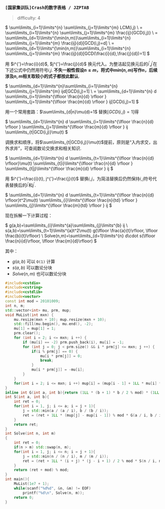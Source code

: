 ### `[国家集训队]Crash的数字表格 / JZPTAB`

> difficulty: 4

$
\sum\limits_{i=1}\limits^{n}
\sum\limits_{j=1}\limits^{m} LCM(i,j) \\
= \sum\limits_{i=1}\limits^{n}
\sum\limits_{j=1}\limits^{m} \frac{ij}{GCD(i,j)} \\
= \sum\limits_{d=1}\limits^{\min(n,m)}\sum\limits_{i=1}\limits^{n}
\sum\limits_{j=1}\limits^{m} \frac{ij}{d}[GCD(i,j)=d] \\
= \sum\limits_{d=1}\limits^{\min(n,m)}\sum\limits_{i=1}\limits^{n}
\sum\limits_{j=1}\limits^{m} \frac{ij}{d}[GCD(\frac{i}{d},\frac{j}{d})=1]
$


用 $i^{'}=\frac{i}{d}$, $j^{'}=\frac{j}{d}$ 换元代入。为整洁起见换元后的$i^{'}$,$j^{'}$在下述公式中仍然用符号$i$,$j$.  **不失一般性假设$n\leq m$，将式中$min(n,m)$写作$n$，后续涉及$n,m$相关取较小的式子都按此默认**.

$
\sum\limits_{d=1}\limits^{n}\sum\limits_{i=1}\limits^{n}
\sum\limits_{j=1}\limits^{m} ijd[GCD(i,j)=1] \\
= \sum\limits_{d=1}\limits^{n} d
\sum\limits_{i=1}\limits^{\lfloor \frac{n}{d} \rfloor }
\sum\limits_{j=1}\limits^{\lfloor \frac{m}{d} \rfloor } ij[GCD(i,j)=1]
$

用一个常用套路：$\sum\limits_{d|n}\mu(d)=1$ 替换$[GCD(i,j)=1]$得

$
\sum\limits_{d=1}\limits^{n} d
\sum\limits_{i=1}\limits^{\lfloor \frac{n}{d} \rfloor }
\sum\limits_{j=1}\limits^{\lfloor \frac{m}{d} \rfloor } ij
\sum\limits_{t|GCD(i,j)}\mu(t)
$

调换求和顺序，将$\sum\limits_{t|GCD(i,j)}\mu(t)$提前，原则是“入内求交，出外求并”，可查阅数论交换求和相关知识.

$
\sum\limits_{d=1}\limits^{n} d
\sum\limits_{t=1}\limits^{\lfloor \frac{n}{d} \rfloor}\mu(t) 
\sum\limits_{t|i}\limits^{\lfloor \frac{n}{d} \rfloor }
\sum\limits_{t|j}\limits^{\lfloor \frac{m}{d} \rfloor } ij 
$


用 $i^{'}=\frac{i}{t}, j^{'}=\frac{j}{t}$ 替换$i,j$，为简洁替换后仍然保持$i,j$符号代表替换后的$i^{'}$和$j^{'}$.

$
\sum\limits_{d=1}\limits^{n} d
\sum\limits_{t=1}\limits^{\lfloor \frac{n}{d} \rfloor}t^2\mu(t) 
\sum\limits_{i}\limits^{\lfloor \frac{n}{td} \rfloor }
\sum\limits_{j}\limits^{\lfloor \frac{m}{td} \rfloor } ij 
$

现在拆解一下计算过程：

$
g(a,b)=\sum\limits_{i}\limits^{a}\sum\limits_{j}\limits^{b} ij  \\
s(a,b)=\sum\limits_{t=1}\limits^{a}t^2\mu(t) g(\lfloor \frac{a}{t}\rfloor, \lfloor \frac{b}{t}\rfloor) \\
Solve(n,m)=\sum\limits_{d=1}\limits^{n} d\cdot s(\lfloor \frac{n}{d}\rfloor, \lfloor \frac{m}{d}\rfloor)
$

其中：

- $g(a,b)$ 可以 `O(1)` 计算
- $s(a,b)$ 可以数论分块
- $Solve(n,m)$ 也可以数论分块


```cpp
#include<cstdio>
#include<cstring>
#include<cstdlib>
#include<vector>
const int mod = 20101009;
int n, m;
std::vector<int> mu, prm, mup;
void MuList(int mxn) {
    mu.resize(mxn + 10); mup.resize(mxn + 10);
    std::fill(mu.begin(), mu.end(), -2);
    mu[1] = mup[1] = 1;
    prm.clear();
    for (int i = 2; i <= mxn; i ++) {
        if (mu[i] == -2) prm.push_back(i), mu[i] = -1;
        for (int j = 0; j < prm.size() && i * prm[j] <= mxn; j ++) {
            if(i % prm[j] == 0) {
                mu[i * prm[j]] = 0;
                break;
            }
            mu[i * prm[j]] = -mu[i];
        }
    }
    for(int i = 2; i <= mxn; i ++) mup[i] = (mup[i - 1] + 1LL * mu[i] * i * i % mod) % mod;
}
inline int G(int a, int b){return (1LL * (b + 1) * b / 2 % mod) * (1LL * (a + 1) * a / 2 % mod) % mod;}
int S(int a, int b){
    int ret = 0;
    for(int i = 1, j; i <= a; i = j + 1){
        j = std::min(a / (a / i), b / (b / i));
        ret = (ret + 1LL * (mup[j] - mup[i - 1]) % mod * G(a / i, b / i) % mod) % mod;
    }
    return ret;
}
int Solve(int n, int m)
{
    int ret = 0;
    if(n > m) std::swap(n, m);
    for(int i = 1, j; i <= n; i = j + 1){
        j = std::min(n / (n / i), m / (m / i));
        ret = (ret + 1LL * (i + j) * (j - i + 1) / 2 % mod * S(n / i, m / i) % mod) % mod;
    }
    return (ret + mod) % mod;
}
int main(){
    MuList(1e7 + 1);
    while(scanf("%d%d", &n, &m) != EOF)
        printf("%d\n", Solve(n, m));
    return 0;
}
```